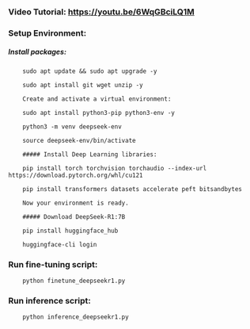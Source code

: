 ### Video Tutorial: https://youtu.be/6WqGBciLQ1M

### Setup Environment: 

   ##### Install packages:
   
		sudo apt update && sudo apt upgrade -y
		
		sudo apt install git wget unzip -y

		Create and activate a virtual environment:
		
		sudo apt install python3-pip python3-env -y
		
		python3 -m venv deepseek-env

		source deepseek-env/bin/activate

		##### Install Deep Learning libraries:
		
		pip install torch torchvision torchaudio --index-url https://download.pytorch.org/whl/cu121
		
		pip install transformers datasets accelerate peft bitsandbytes

		Now your environment is ready.

		##### Download DeepSeek-R1:7B
		
		pip install huggingface_hub
		
		huggingface-cli login




### Run fine-tuning script:
        python finetune_deepseekr1.py
		
### Run inference script:
        python inference_deepseekr1.py